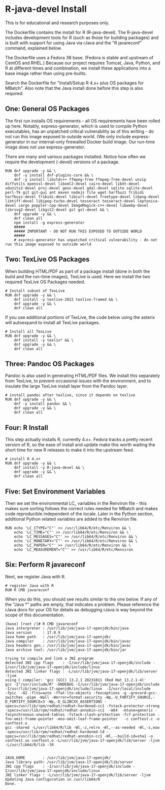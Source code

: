 # R-java-devel Install

This is for educational and research purposes only. 

The Dockerfile contains the install for R (R-java-devel). The R-java-devel includes development tools for R (such as those for building packages) and is built with support for using Java via rJava and the "R javareconf" command, explained below.

The Dockerfile uses a Fedora 38 base. (Fedora is stable and upstream of CentOS and RHEL.) Because our project requires Tomcat, Java, Python, and R at different times and combination, we install these applications into a base image rather than using pre-builts.

Search the Dockerfile for "Install/Setup R 4.x+ plus OS packages for MBatch". Also note that the Java install done before this step is also required.

## One: General OS Packages

The first run installs OS requirements - all OS requirements have been rolled up here. Notably, express-generator, which is used to compile Python executables, has an unpatched critical vulnerability as of this writing - do not run this image exposed to outside world. (We only include express-generator in our internal-only firewalled Docker build image. Our run-time image does not use express-generator.

There are many and various packages installed. Notice how often we require the development (-devel) versions of a package.

```
RUN dnf upgrade -y && \
    dnf -y install dnf-plugins-core && \
    dnf -y install libstdc++ ffmpeg-free ffmpeg-free-devel unzip diffutils openssl-devel libxml2-devel cairo-devel libXt-devel udunits2-devel proj-devel geos-devel gdal-devel sqlite sqlite-devel perl-Tk git git-gui ant maven nodejs file wget harfbuzz fribidi harfbuzz-devel fribidi-devel libcurl-devel freetype-devel libpng-devel libtiff-devel libjpeg-turbo-devel tesseract tesseract-devel leptonica-devel cargo poppler-cpp-devel ImageMagick-c++-devel libwebp-devel librsvg2-devel libgit2-devel gsl gsl-devel && \
    dnf upgrade -y && \
    dnf clean all
    npm install -g express-generator
    #####
    ##### IMPORTANT - DO NOT RUN THIS EXPOSED TO OUTSIDE WORLD
    #####
    # express-generator has unpatched critical vulnerability - do not run this image exposed to outside world
```

## Two: TexLive OS Packages

When building HTML/PDF as part of a package install (done in both the build and the run-time images), TexLive is used. Here we install the two required TexLive OS Packages needed.

```
# Install subset of TexLive
RUN dnf upgrade -y && \
    dnf install -y texlive-2022 texlive-framed && \
    dnf upgrade -y && \
    dnf clean all
```

If you use additional portions of TexLive, the code below using the asterix will autoexpand to install all TexLive packages.

```
# Install all TexLive
RUN dnf upgrade -y && \
    dnf install -y texliv* && \
    dnf upgrade -y && \
    dnf clean all
```

## Three: Pandoc OS Packages

Pandoc is also used in generating HTML/PDF files. We install this separately from TexLive, to prevent occasional issues with the environment, and to insulate the large TexLive install layer from the Pandoc layer.

```
# install pandoc after texlive, since it depends on texlive
RUN dnf upgrade -y && \
    dnf -y install pandoc && \
    dnf upgrade -y && \
    dnf clean all
```

## Four: R Install

This step actually installs R, currently 4.x+. Fedora tracks a pretty recent version of R, so the ease of install and update make this worth waiting the short time for new R releases to make it into the upstream feed.

```
# install R 4.x+
RUN dnf upgrade -y && \
    dnf install -y R-java-devel && \
    dnf upgrade -y && \
    dnf clean all
```

## Five: Set Environment Variables

Then we set the environmental LC_ variables in the Renviron file - this makes sure sorting follows the correct rules needed for MBatch and makes code reproducible independent of the locale. Later in the Python section, additional Python related variables are added to the Renviron file.

```
RUN echo 'LC_CTYPE="C"' >> /usr/lib64/R/etc/Renviron && \
    echo 'LC_TIME="C"' >> /usr/lib64/R/etc/Renviron && \
    echo 'LC_MESSAGES="C"' >> /usr/lib64/R/etc/Renviron && \
    echo 'LC_MONETARY="C"' >> /usr/lib64/R/etc/Renviron && \
    echo 'LC_PAPER="C"' >> /usr/lib64/R/etc/Renviron && \
    echo 'LC_MEASUREMENT="C"' >> /usr/lib64/R/etc/Renviron
```

## Six: Perform R javareconf

Next, we register Java with R.

```
# register Java with R
RUN R CMD javareconf
```

When you do this, you should see results similar to the one below. If any of the "Java *" paths are empty, that indicates a problem. Please reference the rJava docs for your OS for details as debugging rJava is way beyond the scope of this documentation.

```
(base) [root /]# R CMD javareconf
Java interpreter : /usr/lib/jvm/java-17-openjdk/bin/java
Java version     : 17.0.9
Java home path   : /usr/lib/jvm/java-17-openjdk/
Java compiler    : /usr/lib/jvm/java-17-openjdk/bin/javac
Java headers gen.: /usr/lib/jvm/java-17-openjdk/bin/javac
Java archive tool: /usr/lib/jvm/java-17-openjdk/bin/jar

trying to compile and link a JNI program 
detected JNI cpp flags    : -I/usr/lib/jvm/java-17-openjdk/include -I/usr/lib/jvm/java-17-openjdk/include/linux
detected JNI linker flags : -L/usr/lib/jvm/java-17-openjdk/lib/server -ljvm
using C compiler: 'gcc (GCC) 13.2.1 20231011 (Red Hat 13.2.1-4)'
gcc -I"/usr/include/R" -DNDEBUG -I/usr/lib/jvm/java-17-openjdk/include -I/usr/lib/jvm/java-17-openjdk/include/linux  -I/usr/local/include    -fpic  -O2 -flto=auto -ffat-lto-objects -fexceptions -g -grecord-gcc-switches -pipe -Wall -Werror=format-security -Wp,-U_FORTIFY_SOURCE,-D_FORTIFY_SOURCE=3 -Wp,-D_GLIBCXX_ASSERTIONS -specs=/usr/lib/rpm/redhat/redhat-hardened-cc1 -fstack-protector-strong -specs=/usr/lib/rpm/redhat/redhat-annobin-cc1  -m64  -mtune=generic -fasynchronous-unwind-tables -fstack-clash-protection -fcf-protection -fno-omit-frame-pointer -mno-omit-leaf-frame-pointer   -c conftest.c -o conftest.o
gcc -shared -L/usr/lib64/R/lib -Wl,-z,relro -Wl,--as-needed -Wl,-z,now -specs=/usr/lib/rpm/redhat/redhat-hardened-ld -specs=/usr/lib/rpm/redhat/redhat-annobin-cc1 -Wl,--build-id=sha1 -o conftest.so conftest.o -L/usr/lib/jvm/java-17-openjdk/lib/server -ljvm -L/usr/lib64/R/lib -lR


JAVA_HOME        : /usr/lib/jvm/java-17-openjdk/
Java library path: /usr/lib/jvm/java-17-openjdk/lib/server
JNI cpp flags    : -I/usr/lib/jvm/java-17-openjdk/include -I/usr/lib/jvm/java-17-openjdk/include/linux
JNI linker flags : -L/usr/lib/jvm/java-17-openjdk/lib/server -ljvm
Updating Java configuration in /usr/lib64/R
Done.
```

